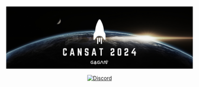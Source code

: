 ![Banner](https://github.com/Gagan-Space/.github/blob/main/banner.PNG?raw=true)
<center>
  
[![Discord](https://img.shields.io/discord/1013056365884878858?color=%235865F2&logo=discord&logoColor=%23FFFFFF&style=plastic)](https://discord.gg/3bwt5N8TsC)

</center>
